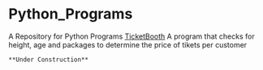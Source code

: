 # Python_Programs
A Repository for Python Programs
[TicketBooth](https://github.com/NickolasKarapanos/Python_Programs/blob/main/TicketBoothApp) 
A program that checks for height, age and packages to determine the price of tikets per customer
```
**Under Construction**
```

